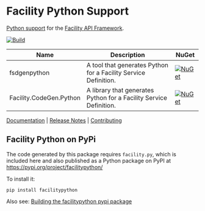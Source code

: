 # Facility Python Support

[Python support](https://facilityapi.github.io/generate/python) for the [Facility API Framework](https://facilityapi.github.io/).

[![Build](https://github.com/FacilityApi/FacilityPython/workflows/Build/badge.svg)](https://github.com/FacilityApi/FacilityPython/actions?query=workflow%3ABuild)

Name | Description | NuGet
--- | --- | ---
fsdgenpython | A tool that generates Python for a Facility Service Definition. | [![NuGet](https://img.shields.io/nuget/v/fsdgenpython.svg)](https://www.nuget.org/packages/fsdgenpython)
Facility.CodeGen.Python | A library that generates Python for a Facility Service Definition. | [![NuGet](https://img.shields.io/nuget/v/Facility.CodeGen.Python.svg)](https://www.nuget.org/packages/Facility.CodeGen.Python)

[Documentation](https://facilityapi.github.io/) | [Release Notes](ReleaseNotes.md) | [Contributing](CONTRIBUTING.md)

## Facility Python on PyPi

The code generated by this package requires `facility.py`,
which is included here and also published
as a Python package on PyPI at
https://pypi.org/project/facilitypython/

To install it:
```
pip install facilitypython
```

Also see: [Building the facilitypython pypi package](BuildPip.md)
